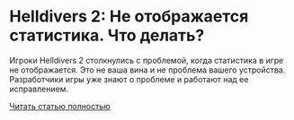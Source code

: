 # Helldivers 2: Не отображается статистика. Что делать?



Игроки Helldivers 2 столкнулись с проблемой, когда статистика в игре не отображается. Это не ваша вина и не проблема вашего устройства. Разработчики игры уже знают о проблеме и работают над ее исправлением.

[Читать статью полностью](https://xyberbara.com/gaming/helldivers-2-ne-otobrazhayetsya-statistika/)
